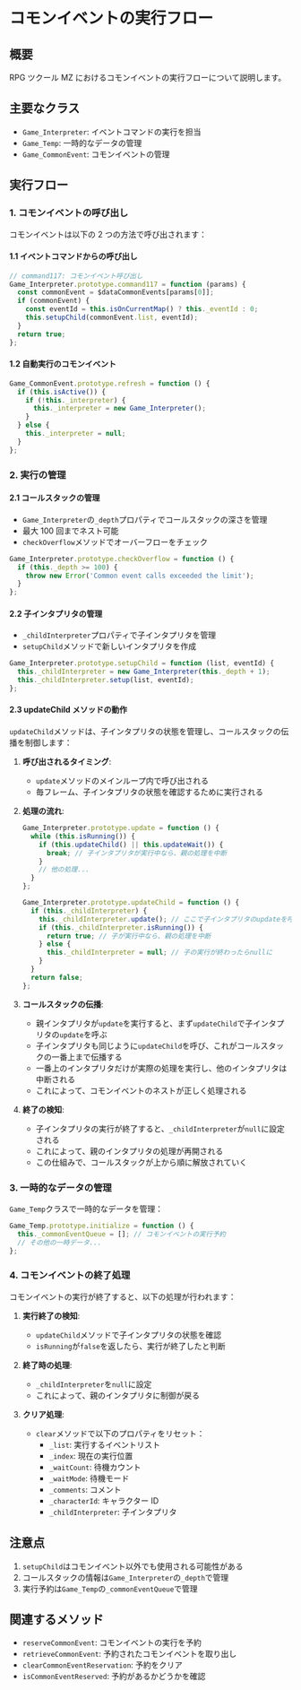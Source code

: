 # コモンイベントの実行フロー

## 概要

RPG ツクール MZ におけるコモンイベントの実行フローについて説明します。

## 主要なクラス

- `Game_Interpreter`: イベントコマンドの実行を担当
- `Game_Temp`: 一時的なデータの管理
- `Game_CommonEvent`: コモンイベントの管理

## 実行フロー

### 1. コモンイベントの呼び出し

コモンイベントは以下の 2 つの方法で呼び出されます：

#### 1.1 イベントコマンドからの呼び出し

```javascript
// command117: コモンイベント呼び出し
Game_Interpreter.prototype.command117 = function (params) {
  const commonEvent = $dataCommonEvents[params[0]];
  if (commonEvent) {
    const eventId = this.isOnCurrentMap() ? this._eventId : 0;
    this.setupChild(commonEvent.list, eventId);
  }
  return true;
};
```

#### 1.2 自動実行のコモンイベント

```javascript
Game_CommonEvent.prototype.refresh = function () {
  if (this.isActive()) {
    if (!this._interpreter) {
      this._interpreter = new Game_Interpreter();
    }
  } else {
    this._interpreter = null;
  }
};
```

### 2. 実行の管理

#### 2.1 コールスタックの管理

- `Game_Interpreter`の`_depth`プロパティでコールスタックの深さを管理
- 最大 100 回までネスト可能
- `checkOverflow`メソッドでオーバーフローをチェック

```javascript
Game_Interpreter.prototype.checkOverflow = function () {
  if (this._depth >= 100) {
    throw new Error('Common event calls exceeded the limit');
  }
};
```

#### 2.2 子インタプリタの管理

- `_childInterpreter`プロパティで子インタプリタを管理
- `setupChild`メソッドで新しいインタプリタを作成

```javascript
Game_Interpreter.prototype.setupChild = function (list, eventId) {
  this._childInterpreter = new Game_Interpreter(this._depth + 1);
  this._childInterpreter.setup(list, eventId);
};
```

#### 2.3 updateChild メソッドの動作

`updateChild`メソッドは、子インタプリタの状態を管理し、コールスタックの伝播を制御します：

1. **呼び出されるタイミング**:

   - `update`メソッドのメインループ内で呼び出される
   - 毎フレーム、子インタプリタの状態を確認するために実行される

2. **処理の流れ**:

   ```javascript
   Game_Interpreter.prototype.update = function () {
     while (this.isRunning()) {
       if (this.updateChild() || this.updateWait()) {
         break; // 子インタプリタが実行中なら、親の処理を中断
       }
       // 他の処理...
     }
   };

   Game_Interpreter.prototype.updateChild = function () {
     if (this._childInterpreter) {
       this._childInterpreter.update(); // ここで子インタプリタのupdateを呼ぶ
       if (this._childInterpreter.isRunning()) {
         return true; // 子が実行中なら、親の処理を中断
       } else {
         this._childInterpreter = null; // 子の実行が終わったらnullに
       }
     }
     return false;
   };
   ```

3. **コールスタックの伝播**:

   - 親インタプリタが`update`を実行すると、まず`updateChild`で子インタプリタの`update`を呼ぶ
   - 子インタプリタも同じように`updateChild`を呼び、これがコールスタックの一番上まで伝播する
   - 一番上のインタプリタだけが実際の処理を実行し、他のインタプリタは中断される
   - これによって、コモンイベントのネストが正しく処理される

4. **終了の検知**:
   - 子インタプリタの実行が終了すると、`_childInterpreter`が`null`に設定される
   - これによって、親のインタプリタの処理が再開される
   - この仕組みで、コールスタックが上から順に解放されていく

### 3. 一時的なデータの管理

`Game_Temp`クラスで一時的なデータを管理：

```javascript
Game_Temp.prototype.initialize = function () {
  this._commonEventQueue = []; // コモンイベントの実行予約
  // その他の一時データ...
};
```

### 4. コモンイベントの終了処理

コモンイベントの実行が終了すると、以下の処理が行われます：

1. **実行終了の検知**:

   - `updateChild`メソッドで子インタプリタの状態を確認
   - `isRunning`が`false`を返したら、実行が終了したと判断

2. **終了時の処理**:

   - `_childInterpreter`を`null`に設定
   - これによって、親のインタプリタに制御が戻る

3. **クリア処理**:
   - `clear`メソッドで以下のプロパティをリセット：
     - `_list`: 実行するイベントリスト
     - `_index`: 現在の実行位置
     - `_waitCount`: 待機カウント
     - `_waitMode`: 待機モード
     - `_comments`: コメント
     - `_characterId`: キャラクター ID
     - `_childInterpreter`: 子インタプリタ

## 注意点

1. `setupChild`はコモンイベント以外でも使用される可能性がある
2. コールスタックの情報は`Game_Interpreter`の`_depth`で管理
3. 実行予約は`Game_Temp`の`_commonEventQueue`で管理

## 関連するメソッド

- `reserveCommonEvent`: コモンイベントの実行を予約
- `retrieveCommonEvent`: 予約されたコモンイベントを取り出し
- `clearCommonEventReservation`: 予約をクリア
- `isCommonEventReserved`: 予約があるかどうかを確認
